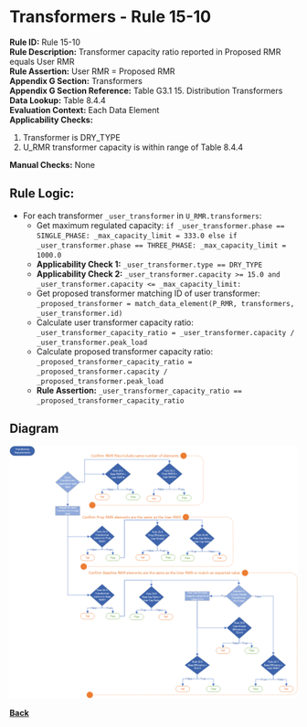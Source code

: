 # Transformers - Rule 15-10
**Rule ID:** Rule 15-10  
**Rule Description:** Transformer capacity ratio reported in Proposed RMR equals User RMR  
**Rule Assertion:** User RMR = Proposed RMR  
**Appendix G Section:** Transformers  
**Appendix G Section Reference:**  Table G3.1 15. Distribution Transformers  
**Data Lookup:** Table 8.4.4  
**Evaluation Context:**  Each Data Element   
**Applicability Checks:**
1. Transformer is DRY_TYPE
2. U_RMR transformer capacity is within range of Table 8.4.4  

**Manual Checks:** None  

## Rule Logic:
- For each transformer `_user_transformer` in `U_RMR.transformers`:
    - Get maximum regulated capacity: `if _user_transformer.phase == SINGLE_PHASE: _max_capacity_limit = 333.0 else if _user_transformer.phase == THREE_PHASE: _max_capacity_limit = 1000.0`  
    - **Applicability Check 1:** `_user_transformer.type == DRY_TYPE`  
    - **Applicability Check 2:** `_user_transformer.capacity >= 15.0 and _user_transformer.capacity <= _max_capacity_limit:`
    - Get proposed transformer matching ID of user transformer: `_proposed_transformer = match_data_element(P_RMR, transformers, _user_transformer.id)`
    - Calculate user transformer capacity ratio: `_user_transformer_capacity_ratio = _user_transformer.capacity / _user_transformer.peak_load`
    - Calculate proposed transformer capacity ratio: `_proposed_transformer_capacity_ratio = _proposed_transformer.capacity / _proposed_transformer.peak_load`
    - **Rule Assertion:** `_user_transformer_capacity_ratio == _proposed_transformer_capacity_ratio`

## Diagram
<img src="../diagrams/Section15.png">

**[Back](../_toc.md)**
